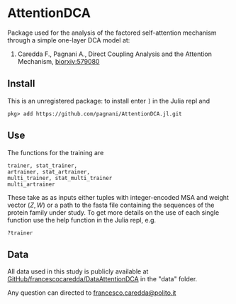 # AttentionDCA

Package used for the analysis of the factored self-attention mechanism through a simple one-layer DCA model at: 

1. Caredda F., Pagnani A., Direct Coupling Analysis and the Attention Mechanism, [biorxiv:579080](https://www.biorxiv.org/content/10.1101/2024.02.06.579080v1)

## Install

This is an unregistered package: to install enter `]` in the Julia repl and

```
pkg> add https://github.com/pagnani/AttentionDCA.jl.git 

```
## Use

The functions for the training are 
```
trainer, stat_trainer, 
artrainer, stat_artrainer, 
multi_trainer, stat_multi_trainer
multi_artrainer
```
These take as as inputs either tuples with integer-encoded MSA and weight vector $(Z,W)$ or a path to the fasta file containing the sequences of the protein family under study. To get more details on the use of each single function use the help function in the Julia repl, e.g.
```
?trainer
```

## Data

All data used in this study is publicly available at [GitHub/francescocaredda/DataAttentionDCA](https://github.com/francescocaredda/DataAttentionDCA) in the "data" folder.



Any question can directed to francesco.caredda@polito.it
